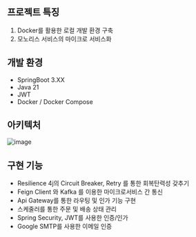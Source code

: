 ## 프로젝트 특징
1. Docker를 활용한 로컬 개발 환경 구축
2. 모노리스 서비스의 마이크로 서비스화

## 개발 환경
- SpringBoot 3.XX
- Java 21
- JWT
- Docker / Docker Compose

## 아키텍처
![image](https://github.com/user-attachments/assets/6d838275-ce72-43a2-96e3-0f03580094c3)

## 구현 기능
- Resilience 4j의 Circuit Breaker, Retry 를 통한 회복탄력성 갖추기
- Feign Client 와 Kafka 를 이용한 마이크로서비스 간 통신
- Api Gateway를 통한 라우팅 및 인가 기능 구현
- 스케줄러를 통한 주문 및 배송 상태 관리
- Spring Security, JWT를 사용한 인증/인가
- Google SMTP를 사용한 이메일 인증
